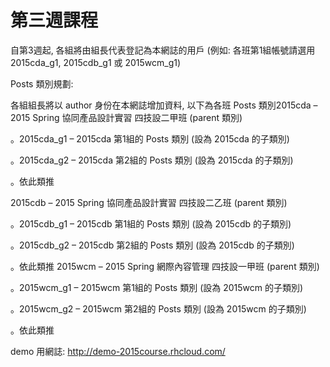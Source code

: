 # 第三週課程

自第3週起, 各組將由組長代表登記為本網誌的用戶 (例如: 各班第1組帳號請選用 2015cda_g1, 2015cdb_g1 或 2015wcm_g1)


Posts 類別規劃:

各組組長將以 author 身份在本網誌增加資料, 以下為各班 Posts 類別2015cda – 2015 Spring 協同產品設計實習 四技設二甲班 (parent 類別)

。2015cda_g1 – 2015cda 第1組的 Posts 類別 (設為 2015cda 的子類別)

。2015cda_g2 – 2015cda 第2組的 Posts 類別 (設為 2015cda 的子類別)

。依此類推

2015cdb – 2015 Spring 協同產品設計實習 四技設二乙班 (parent 類別)

。2015cdb_g1 – 2015cdb 第1組的 Posts 類別 (設為 2015cdb 的子類別)

。2015cdb_g2 – 2015cdb 第2組的 Posts 類別 (設為 2015cdb 的子類別)

。依此類推
2015wcm – 2015 Spring 網際內容管理 四技設一甲班 (parent 類別)

。2015wcm_g1 – 2015wcm 第1組的 Posts 類別 (設為 2015wcm 的子類別)

。2015wcm_g2 – 2015wcm 第2組的 Posts 類別 (設為 2015wcm 的子類別)

。依此類推

demo 用網誌: http://demo-2015course.rhcloud.com/